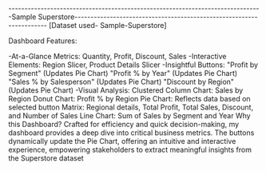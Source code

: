 -------------------------------------------------------------------------------Sample Superstore---------------------------------------------------------------------
[Dataset used- Sample-Superstore]

Dashboard Features:

-At-a-Glance Metrics: Quantity, Profit, Discount, Sales
-Interactive Elements: Region Slicer, Product Details Slicer
-Insightful Buttons:
    "Profit by Segment" (Updates Pie Chart)
    "Profit % by Year" (Updates Pie Chart)
    "Sales % by Salesperson" (Updates Pie Chart)
    "Discount by Region" (Updates Pie Chart)
-Visual Analysis:
     Clustered Column Chart: Sales by Region
     Donut Chart: Profit % by Region
     Pie Chart: Reflects data based on selected button
     Matrix: Regional details, Total Profit, Total Sales, Discount, and Number of Sales
     Line Chart: Sum of Sales by Segment and Year
     Why this Dashboard?
Crafted for efficiency and quick decision-making, my dashboard provides a deep dive into critical business metrics. The buttons dynamically update the Pie Chart, offering an intuitive and interactive experience, empowering stakeholders to extract meaningful insights from the Superstore dataset
